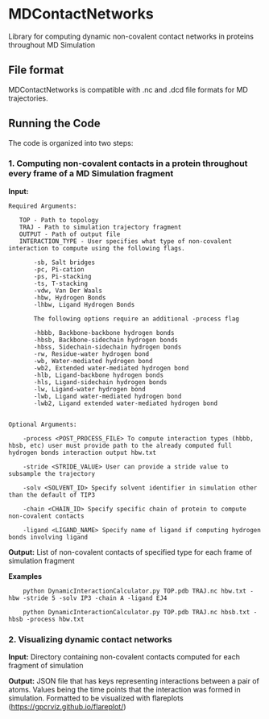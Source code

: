 # MDContactNetworks
Library for computing dynamic non-covalent contact networks in proteins throughout MD Simulation


## File format

MDContactNetworks is compatible with .nc and .dcd file formats for MD trajectories.


## Running the Code

The code is organized into two steps:

### 1. Computing non-covalent contacts in a protein throughout every frame of a MD Simulation fragment
   
   __Input:__ 

	Required Arguments:

	   TOP - Path to topology
	   TRAJ - Path to simulation trajectory fragment
	   OUTPUT - Path of output file 
	   INTERACTION_TYPE - User specifies what type of non-covalent interaction to compute using the following flags. 

		   -sb, Salt bridges
		   -pc, Pi-cation 
		   -ps, Pi-stacking
		   -ts, T-stacking
		   -vdw, Van Der Waals
		   -hbw, Hydrogen Bonds
		   -lhbw, Ligand Hydrogen Bonds

		   The following options require an additional -process flag

		   -hbbb, Backbone-backbone hydrogen bonds
		   -hbsb, Backbone-sidechain hydrogen bonds
		   -hbss, Sidechain-sidechain hydrogen bonds
		   -rw, Residue-water hydrogen bond
		   -wb, Water-mediated hydrogen bond
		   -wb2, Extended water-mediated hydrogen bond
		   -hlb, Ligand-backbone hydrogen bonds
		   -hls, Ligand-sidechain hydrogen bonds
		   -lw, Ligand-water hydrogen bond
		   -lwb, Ligand water-mediated hydrogen bond
		   -lwb2, Ligand extended water-mediated hydrogen bond


	Optional Arguments:

		-process <POST_PROCESS_FILE> To compute interaction types (hbbb, hbsb, etc) user must provide path to the already computed full hydrogen bonds interaction output hbw.txt

		-stride <STRIDE_VALUE> User can provide a stride value to subsample the trajectory

		-solv <SOLVENT_ID> Specify solvent identifier in simulation other than the default of TIP3

		-chain <CHAIN_ID> Specify specific chain of protein to compute non-covalent contacts

		-ligand <LIGAND_NAME> Specify name of ligand if computing hydrogen bonds involving ligand

   
   __Output:__ List of non-covalent contacts of specified type for each frame of simulation fragment 

   __Examples__

		python DynamicInteractionCalculator.py TOP.pdb TRAJ.nc hbw.txt -hbw -stride 5 -solv IP3 -chain A -ligand EJ4

		python DynamicInteractionCalculator.py TOP.pdb TRAJ.nc hbsb.txt -hbsb -process hbw.txt 


### 2. Visualizing dynamic contact networks

   __Input:__ Directory containing non-covalent contacts computed for each fragment of simulation

   
   __Output:__ JSON file that has keys representing interactions between a pair of atoms. Values being the time points that the interaction was formed in simulation. Formatted to be visualized with flareplots (https://gpcrviz.github.io/flareplot/)


